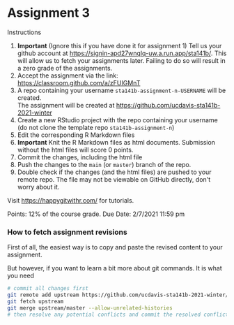 # Assignment 3


Instructions

1. **Important** (Ignore this if you have done it for assignment 1) Tell us your github account at https://signin-apd27wnqlq-uw.a.run.app/sta141b/. This will allow us to fetch your assignments later. Failing to do so will result in a zero grade of the assignments.
1. Accept the assignment via the link: https://classroom.github.com/a/zFUIGMnT
1. A repo containing your username `sta141b-assignment-n-USERNAME` will be created.<br>
    The assignment will be created at https://github.com/ucdavis-sta141b-2021-winter
1. Create a new RStudio project with the repo containing your username  (do not clone the template repo `sta141b-assignment-n`)
1. Edit the corresponding R Markdown files
1. **Important** Knit the R Markdown files as html documents. Submission without the html files will score 0 points.
1. Commit the changes, including the html file
1. Push the changes to the `main` (or `master`) branch of the repo.
1. Double check if the changes (and the html files) are pushed to your remote repo. The file may not be viewable on GitHub directly, don't worry about it.


Visit https://happygitwithr.com/ for tutorials.


Points: 12% of the course grade.
Due Date: 2/7/2021 11:59 pm


### How to fetch assignment revisions

First of all, the easiest way is to copy and paste the revised content to your assignment.

But however, if you want to learn a bit more about git commands. It is what you need

```sh
# commit all changes first
git remote add upstream https://github.com/ucdavis-sta141b-2021-winter/sta141b-assignment-x.git
git fetch upstream
git merge upstream/master --allow-unrelated-histories
# then resolve any potential conflicts and commit the resolved conflict
```
